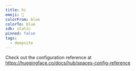 ```yaml
---
title: hi
emoji: 🐳
colorFrom: blue
colorTo: blue
sdk: static
pinned: false
tags:
  - deepsite
---
```


Check out the configuration reference at https://huggingface.co/docs/hub/spaces-config-reference